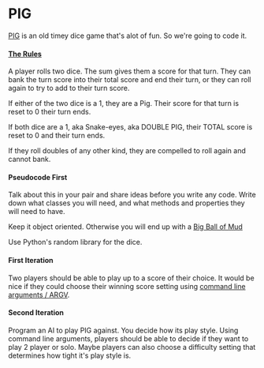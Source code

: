 PIG
======

[PIG](http://en.wikipedia.org/wiki/Pig_(dice_game)) is an old timey dice game that's alot of fun. So we're going to code it.

#### [The Rules](https://www.thespruce.com/pig-dice-game-rules-411405)

A player rolls two dice. The sum gives them a score for that turn. They can bank the turn score into their total score and end their turn, or they can roll again to try to add to their turn score.

If either of the two dice is a 1, they are a Pig. Their score for that turn is reset to 0 their turn ends.

If both dice are a 1, aka Snake-eyes, aka DOUBLE PIG, their TOTAL score is reset to 0 and their turn ends.

If they roll doubles of any other kind, they are compelled to roll again and cannot bank.

#### Pseudocode First

Talk about this in your pair and share ideas before you write any code. Write down what classes you will need, and what methods and properties they will need to have.

Keep it object oriented. Otherwise you will end up with a [Big Ball of Mud](http://www.laputan.org/mud/mud.html#BigBallOfMud)

Use Python's random library for the dice.

#### First Iteration

Two players should be able to play up to a score of their choice. It would be nice if they could choose their winning score setting using [command line arguments / ARGV](http://www.tutorialspoint.com/python/python_command_line_arguments.htm).

#### Second Iteration

Program an AI to play PIG against. You decide how its play style. Using command line arguments, players should be able to decide if they want to play 2 player or solo. Maybe players can also choose a difficulty setting that determines how tight it's play style is.